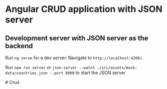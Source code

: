 # Angular CRUD application with JSON server

## Development server with JSON server as the backend

Run `ng serve` for a dev server. Navigate to `http://localhost:4200/`.

Run `npm run server` or `json-server --watch ./src/assets/mock-data/countries.json --port 8000` to start the JSON server

#   C r u d  
 